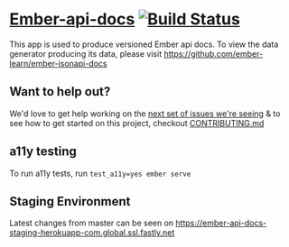 # [Ember-api-docs](https://emberjs.com/api/) [![Build Status](https://travis-ci.org/ember-learn/ember-api-docs.svg?branch=master)](https://travis-ci.org/ember-learn/ember-api-docs)

This app is used to produce versioned Ember api docs.  To view the data generator producing its data, please visit https://github.com/ember-learn/ember-jsonapi-docs

## Want to help out?
We'd love to get help working on the [next set of issues we're seeing](https://github.com/ember-learn/ember-api-docs/projects/2) & to see how to get started on this project, checkout [CONTRIBUTING.md](https://github.com/ember-learn/ember-api-docs/blob/master/CONTRIBUTING.md)

## a11y testing

To run a11y tests, run `test_a11y=yes ember serve`

## Staging Environment
Latest changes from master can be seen on https://ember-api-docs-staging-herokuapp-com.global.ssl.fastly.net
